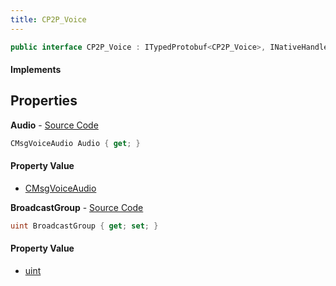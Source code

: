 ```yaml
---
title: CP2P_Voice
---
```


```csharp
public interface CP2P_Voice : ITypedProtobuf<CP2P_Voice>, INativeHandle
```

#### Implements

## Properties

**Audio** - [Source Code](https://github.com/swiftly-solution/swiftlys2/blob/master/managed/src/SwiftlyS2.Generated/Protobufs/Interfaces/CP2P_Voice.cs#L13)

```csharp
CMsgVoiceAudio Audio { get; }
```

#### Property Value

- [CMsgVoiceAudio](/docs/api/shared/protobufdefinitions/cmsgvoiceaudio)

**BroadcastGroup** - [Source Code](https://github.com/swiftly-solution/swiftlys2/blob/master/managed/src/SwiftlyS2.Generated/Protobufs/Interfaces/CP2P_Voice.cs#L16)

```csharp
uint BroadcastGroup { get; set; }
```

#### Property Value

- [uint](https://learn.microsoft.com/dotnet/api/system.uint32)

